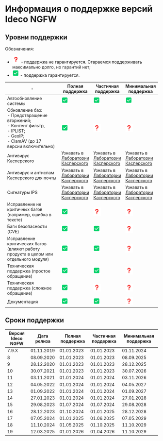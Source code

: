 # Информация о поддержке версий Ideco NGFW

## Уровни поддержки

Обозначения:

* ![](/.gitbook/assets/icon-question.png) - поддержка не гарантируется. Стараемся поддерживать максимально долго, но гарантий нет;
* ![](/.gitbook/assets/icon-positively.png) - поддержка гарантируется.

<table><thead><tr><th width="243">-</th><th>Полная поддержка</th><th>Частичная поддержка</th><th>Минимальная поддержка</th></tr></thead><tbody><tr><td>Автообновление системы</td><td><img src="/.gitbook/assets/icon-positively.png" alt="" data-size="original"></td><td><img src="/.gitbook/assets/icon-positively.png" alt="" data-size="original"></td><td><img src="/.gitbook/assets/icon-positively.png" alt="" data-size="original"></td></tr><tr><td>Обновление баз: <br>- Предотвращение вторжений;<br>- Контент фильтр, <br>- IPLIST;<br>- GeoIP;<br>- ClamAV (до 17 версии включительно)</td><td><img src="/.gitbook/assets/icon-positively.png" alt="" data-size="original"></td><td><img src="/.gitbook/assets/icon-question.png" alt="" data-size="original"></td><td><img src="/.gitbook/assets/icon-question.png" alt="" data-size="original"></td></tr><tr><td>Антивирус Касперского</td><td>Узнавать в <a href="https://support.kaspersky.ru/">Лаборатории Касперского</a></td><td>Узнавать в <a href="https://support.kaspersky.ru/">Лаборатории Касперского</a></td><td>Узнавать в <a href="https://support.kaspersky.ru/">Лаборатории Касперского</a></td></tr><tr><td>Антивирус и антиспам Касперского для почты</td><td>Узнавать в <a href="https://support.kaspersky.ru/">Лаборатории Касперского</a></td><td>Узнавать в <a href="https://support.kaspersky.ru/">Лаборатории Касперского</a></td><td>Узнавать в <a href="https://support.kaspersky.ru/">Лаборатории Касперского</a></td></tr><tr><td>Сигнатуры IPS</td><td>Узнавать в <a href="https://support.kaspersky.ru/">Лаборатории Касперского</a></td><td>Узнавать в <a href="https://support.kaspersky.ru/">Лаборатории Касперского</a></td><td>Узнавать в <a href="https://support.kaspersky.ru/">Лаборатории Касперского</a></td></tr><tr><td>Исправление не критичных багов (например, ошибка в тексте)</td><td><img src="/.gitbook/assets/icon-positively.png" alt="" data-size="original"></td><td><img src="/.gitbook/assets/icon-question.png" alt="" data-size="original"></td><td><img src="/.gitbook/assets/icon-question.png" alt="" data-size="original"></td></tr><tr><td>Баги безопасности (CVE)</td><td><img src="/.gitbook/assets/icon-positively.png" alt="" data-size="original"></td><td><img src="/.gitbook/assets/icon-positively.png" alt="" data-size="original"></td><td><img src="/.gitbook/assets/icon-question.png" alt="" data-size="original"></td></tr><tr><td>Исправление критических багов (влияют работу продукта в целом или отдельного модуля)</td><td><img src="/.gitbook/assets/icon-positively.png" alt="" data-size="original"></td><td><img src="/.gitbook/assets/icon-positively.png" alt="" data-size="original"></td><td><img src="/.gitbook/assets/icon-question.png" alt="" data-size="original"></td></tr><tr><td>Техническая поддержка (простое обращение)</td><td><img src="/.gitbook/assets/icon-positively.png" alt="" data-size="original"></td><td><img src="/.gitbook/assets/icon-positively.png" alt="" data-size="original"></td><td><img src="/.gitbook/assets/icon-question.png" alt="" data-size="original"></td></tr><tr><td>Техническая поддержка (сложное обращение)</td><td><img src="/.gitbook/assets/icon-positively.png" alt="" data-size="original"></td><td><img src="/.gitbook/assets/icon-question.png" alt="" data-size="original"></td><td><img src="/.gitbook/assets/icon-question.png" alt="" data-size="original"></td></tr><tr><td>Документация</td><td><img src="/.gitbook/assets/icon-positively.png" alt="" data-size="original"></td><td><img src="/.gitbook/assets/icon-positively.png" alt="" data-size="original"></td><td><img src="/.gitbook/assets/icon-question.png" alt="" data-size="original"></td></tr></tbody></table>

## Сроки поддержки

| Версия Ideco NGFW | Дата релиза | Полная поддержка | Частичная поддержка | Минимальная поддержка |
| ----------------- | ----------- | ---------------- | ------------------- | --------------------- |
| 7.9.Х             | 01.11.2019  | 01.01.2023       | 01.01.2023          | 01.11.2024            |
| 8                 | 08.09.2020  | 01.01.2023       | 01.01.2023          | 08.09.2025            |
| 9                 | 28.12.2020  | 01.01.2023       | 01.01.2023          | 28.12.2025            |
| 10                | 30.07.2021  | 01.01.2023       | 01.01.2023          | 30.07.2026            |
| 11                | 03.11.2021  | 01.01.2024       | 01.01.2024          | 03.11.2026            |
| 12                | 04.05.2022  | 01.01.2024       | 01.01.2024          | 04.05.2027            |
| 13                | 01.09.2022  | 01.01.2024       | 01.01.2024          | 01.09.2027            |
| 14                | 27.01.2023  | 01.01.2024       | 01.01.2024          | 27.01.2028            |
| 15                | 29.08.2023  | 01.07.2024       | 01.07.2024          | 29.08.2028            |
| 16                | 28.12.2023  | 01.10.2024       | 01.01.2025          | 28.12.2028            |
| 17                | 07.05.2024  | 01.01.2025       | 01.06.2025          | 07.05.2029            |
| 18                | 11.10.2024  | 01.05.2025       | 01.10.2025          | 11.10.2029            |
| 19                | 12.03.2025  | 01.01.2026       | 01.04.2026          | 11.10.2029            |